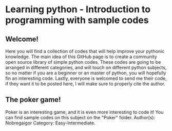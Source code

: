 # Learning python - Introduction to programming with sample codes

## Welcome!
Here you will find a collection of codes that will help improve your pythonic knowledge. The main idea of this GitHub page is to create a community open source library of simple python codes. These codes are going to be arranged in different categories, and will touch on different python subjects, so no matter if you are a beginner or an master of python, you will hopefully fin an interesting code. Lastly, everyone is welcomed to send me their code, if they want it to be posted here, I will make sure to properly cite the author.


## The poker game!
Poker is an interesting game, and it is even more interesting to code it! You can find sample codes on this subject on the "Poker" folder.
Author(s): Nobregaigor
Category: Easy-Intermediate.
